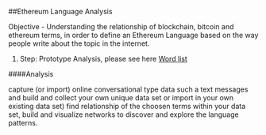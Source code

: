 ##Ethereum Language Analysis

Objective - Understanding the relationship of blockchain, bitcoin and ethereum terms, in order to define an Ethereum Language based on the way people write about the topic in the internet.

1. Step: Prototype Analysis, please see here [Word list](/wordList.md)



####Analysis

capture (or import) online conversational type data such a text messages and build and collect your own unique data set or import in your own existing data set)
find relationship of the choosen terms within your data set,
build and visualize networks to discover and explore the language patterns.
